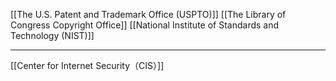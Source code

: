
[[The U.S. Patent and Trademark Office (USPTO)]]
[[The Library of Congress Copyright Office]]
[[National Institute of Standards and Technology (NIST)]]

---

[[Center for Internet Security（CIS）]]
